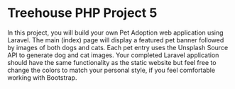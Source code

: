 # Treehouse PHP Project 5  
In this project, you will build your own Pet Adoption web application using Laravel. The main (index) page will display a featured pet banner followed by images of both dogs and cats. Each pet entry uses the Unsplash Source API to generate dog and cat images. Your completed Laravel application should have the same functionality as the static website but feel free to change the colors to match your personal style, if you feel comfortable working with Bootstrap.
